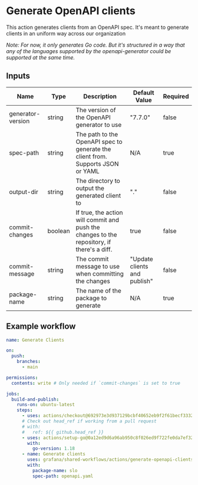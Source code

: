 # Generate OpenAPI clients

This action generates clients from an OpenAPI spec. It's meant to generate clients in an uniform way across our organization

_Note: For now, it only generates Go code. But it's structured in a way that any of the languages supported by the openapi-generator could be supported at the same time._

## Inputs

| Name              | Type    | Description                                                                                | Default Value                | Required |
| ----------------- | ------- | ------------------------------------------------------------------------------------------ | ---------------------------- | -------- |
| generator-version | string  | The version of the OpenAPI generator to use                                                | "7.7.0"                      | false    |
| spec-path         | string  | The path to the OpenAPI spec to generate the client from. Supports JSON or YAML            | N/A                          | true     |
| output-dir        | string  | The directory to output the generated client to                                            | "."                          | false    |
| commit-changes    | boolean | If true, the action will commit and push the changes to the repository, if there's a diff. | true                         | false    |
| commit-message    | string  | The commit message to use when committing the changes                                      | "Update clients and publish" | false    |
| package-name      | string  | The name of the package to generate                                                        | N/A                          | true     |

## Example workflow

```yaml
name: Generate Clients

on:
  push:
    branches:
      - main

permissions:
  contents: write # Only needed if `commit-changes` is set to true

jobs:
  build-and-publish:
    runs-on: ubuntu-latest
    steps:
      - uses: actions/checkout@692973e3d937129bcbf40652eb9f2f61becf3332 # v4.1.7
      # Check out head_ref if working from a pull request
      # with:
      #   ref: ${{ github.head_ref }}
      - uses: actions/setup-go@0a12ed9d6a96ab950c8f026ed9f722fe0da7ef32 # v5.0.2
        with:
          go-version: 1.18
      - name: Generate clients
        uses: grafana/shared-workflows/actions/generate-openapi-clients@main
        with:
          package-name: slo
          spec-path: openapi.yaml
```
